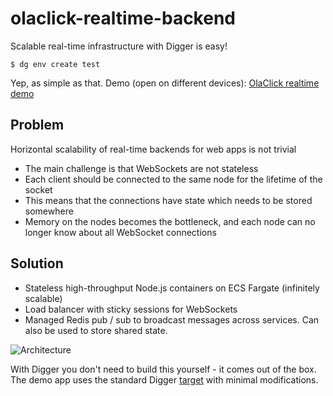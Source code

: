 # olaclick-realtime-backend

Scalable real-time infrastructure with Digger is easy!
```
$ dg env create test
```
Yep, as simple as that. Demo (open on different devices): [OlaClick realtime demo](http://ola-ws-dev-ws-server-578380537.us-east-1.elb.amazonaws.com/demo.html)

## Problem

Horizontal scalability of real-time backends for web apps is not trivial
- The main challenge is that WebSockets are not stateless
- Each client should be connected to the same node for the lifetime of the socket
- This means that the connections have state which needs to be stored somewhere
- Memory on the nodes becomes the bottleneck, and each node can no longer know about all WebSocket connections

## Solution
- Stateless high-throughput Node.js containers on ECS Fargate (infinitely scalable)
- Load balancer with sticky sessions for WebSockets
- Managed Redis pub / sub to broadcast messages across services. Can also be used to store shared state.

![Architecture](https://i.ibb.co/t8V7r1F/Screenshot-2021-05-07-at-21-38-20.png)

With Digger you don't need to build this yourself - it comes out of the box.
The demo app uses the standard Digger [target](https://github.com/diggerhq/target-fargate) with minimal modifications.
